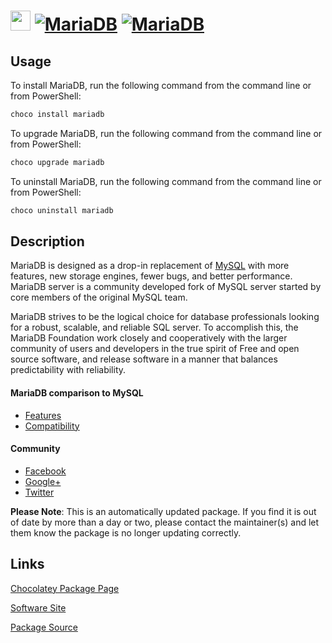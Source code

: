 ﻿# <img src="https://cdn.jsdelivr.net/gh/mkevenaar/chocolatey-packages@320be0f0eca14083b7ba734b13a417b407225a8b/icons/mariadb.png" width="32" height="32"/> [![MariaDB](https://img.shields.io/chocolatey/v/mariadb.svg?label=MariaDB)](https://chocolatey.org/packages/mariadb) [![MariaDB](https://img.shields.io/chocolatey/dt/mariadb.svg)](https://chocolatey.org/packages/mariadb)

## Usage

To install MariaDB, run the following command from the command line or from PowerShell:

```powershell
choco install mariadb
```

To upgrade MariaDB, run the following command from the command line or from PowerShell:

```powershell
choco upgrade mariadb
```

To uninstall MariaDB, run the following command from the command line or from PowerShell:

```powershell
choco uninstall mariadb
```

## Description

MariaDB is designed as a drop-in replacement of [MySQL](https://chocolatey.org/packages/mysql) with more features, new storage engines, fewer bugs, and better performance. MariaDB server is a community developed fork of MySQL server started by core members of the original MySQL team.

MariaDB strives to be the logical choice for database professionals looking for a robust, scalable, and reliable SQL server. To accomplish this, the MariaDB Foundation work closely and cooperatively with the larger community of users and developers in the true spirit of Free and open source software, and release software in a manner that balances predictability with reliability.

#### MariaDB comparison to MySQL

* [Features](https://mariadb.com/kb/en/mariadb/mariadb-vs-mysql-features/)
* [Compatibility](https://mariadb.com/kb/en/mariadb/mariadb-vs-mysql-compatibility/)

#### Community

* [Facebook](https://www.facebook.com/MariaDB.dbms)
* [Google+](https://plus.google.com/+mariadb)
* [Twitter](https://twitter.com/mariadb)

**Please Note**: This is an automatically updated package. If you find it is
out of date by more than a day or two, please contact the maintainer(s) and
let them know the package is no longer updating correctly.


## Links

[Chocolatey Package Page](https://chocolatey.org/packages/mariadb)

[Software Site](https://mariadb.org)

[Package Source](https://github.com/mkevenaar/chocolatey-packages/tree/master/automatic/mariadb)

